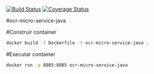 
[![Build Status](https://travis-ci.org/rsalcir/ocr-micro-service-java.svg?branch=master)](https://travis-ci.org/rsalcir/ocr-micro-service-java) [![Coverage Status](https://coveralls.io/repos/github/rsalcir/ocr-micro-service-java/badge.svg?branch=master)](https://coveralls.io/github/rsalcir/ocr-micro-service-java?branch=master)

#ocr-micro-service-java

#Construir container
``` sh
docker build -f Dockerfile -t ocr-micro-service-java .
```
#Executar container
``` sh
docker run -p 8085:8085 ocr-micro-service-java
```
